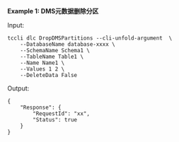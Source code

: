 **Example 1: DMS元数据删除分区**



Input: 

```
tccli dlc DropDMSPartitions --cli-unfold-argument  \
    --DatabaseName database-xxxx \
    --SchemaName Schema1 \
    --TableName Table1 \
    --Name Name1 \
    --Values 1 2 \
    --DeleteData False
```

Output: 
```
{
    "Response": {
        "RequestId": "xx",
        "Status": true
    }
}
```

